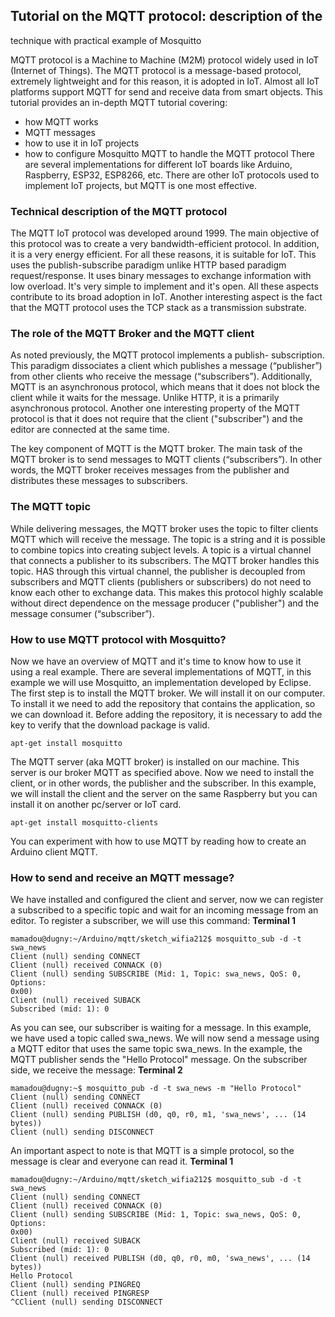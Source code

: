 ## Tutorial on the MQTT protocol: description of the
technique with practical example of Mosquitto

MQTT protocol is a Machine to Machine (M2M) protocol widely used in IoT
(Internet of Things).
The MQTT protocol is a message-based protocol, extremely lightweight and for this reason,
it is adopted in IoT. Almost all IoT platforms support MQTT for
send and receive data from smart objects.
This tutorial provides an in-depth MQTT tutorial covering:
- how MQTT works
- MQTT messages
- how to use it in IoT projects
- how to configure Mosquitto MQTT to handle the MQTT protocol
There are several implementations for different IoT boards like Arduino, Raspberry, ESP32,
ESP8266, etc.
There are other IoT protocols used to implement IoT projects, but MQTT is one
most effective.

### Technical description of the MQTT protocol
The MQTT IoT protocol was developed around 1999. The main objective of this protocol was to
create a very bandwidth-efficient protocol. In addition, it is a very
energy efficient. For all these reasons, it is suitable for IoT.
This uses the publish-subscribe paradigm unlike HTTP based paradigm
request/response. It uses binary messages to exchange information with low
overload. It's very simple to implement and it's open. All these aspects contribute to its broad
adoption in IoT. Another interesting aspect is the fact that the MQTT protocol uses the TCP stack
as a transmission substrate.

### The role of the MQTT Broker and the MQTT client
As noted previously, the MQTT protocol implements a publish-
subscription. This paradigm dissociates a client which publishes a message (“publisher”) from other clients
who receive the message (“subscribers”). Additionally, MQTT is an asynchronous protocol, which means
that it does not block the client while it waits for the message.
Unlike HTTP, it is a primarily asynchronous protocol. Another one
interesting property of the MQTT protocol is that it does not require that the client ("subscriber") and
the editor are connected at the same time.

The key component of MQTT is the MQTT broker. The main task of the MQTT broker is to
send messages to MQTT clients (“subscribers”). In other words, the MQTT broker receives
messages from the publisher and distributes these messages to subscribers.

### The MQTT topic
While delivering messages, the MQTT broker uses the topic to filter clients
MQTT which will receive the message. The topic is a string and it is possible to combine topics into
creating subject levels.
A topic is a virtual channel that connects a publisher to its subscribers. The MQTT broker handles this topic. HAS
through this virtual channel, the publisher is decoupled from subscribers and MQTT clients (publishers or
subscribers) do not need to know each other to exchange data. This makes this protocol
highly scalable without direct dependence on the message producer ("publisher") and the
message consumer (“subscriber”).
### How to use MQTT protocol with Mosquitto?
Now we have an overview of MQTT and it's time to know how to use it using a
real example. There are several implementations of MQTT, in this example we will use
Mosquitto, an implementation developed by Eclipse. The first step is to install the
MQTT broker. We will install it on our computer. To install it we need to add the
repository that contains the application, so we can download it. Before adding the
repository, it is necessary to add the key to verify that the download package is
valid.
```
apt-get install mosquitto
```
The MQTT server (aka MQTT broker) is installed on our machine. This server is our broker
MQTT as specified above. Now we need to install the client, or in other words,
the publisher and the subscriber. In this example, we will install the client and the server on the same
Raspberry but you can install it on another pc/server or IoT card.
```
apt-get install mosquitto-clients
```
You can experiment with how to use MQTT by reading how to create an Arduino client
MQTT.

### How to send and receive an MQTT message?
We have installed and configured the client and server, now we can register a
subscribed to a specific topic and wait for an incoming message from an editor. To register a subscriber,
we will use this command: **Terminal 1**

```
mamadou@dugny:~/Arduino/mqtt/sketch_wifia212$ mosquitto_sub -d -t swa_news
Client (null) sending CONNECT
Client (null) received CONNACK (0)
Client (null) sending SUBSCRIBE (Mid: 1, Topic: swa_news, QoS: 0, Options:
0x00)
Client (null) received SUBACK
Subscribed (mid: 1): 0
```
As you can see, our subscriber is waiting for a message. In this example, we have
used a topic called swa_news. We will now send a message using a
MQTT editor that uses the same topic swa_news.
In the example, the MQTT publisher sends the "Hello Protocol" message. On the subscriber side, we
receive the message: **Terminal 2**


```
mamadou@dugny:~$ mosquitto_pub -d -t swa_news -m "Hello Protocol"
Client (null) sending CONNECT
Client (null) received CONNACK (0)
Client (null) sending PUBLISH (d0, q0, r0, m1, 'swa_news', ... (14 bytes))
Client (null) sending DISCONNECT
```
An important aspect to note is that MQTT is a simple protocol, so the message is clear and
everyone can read it. **Terminal 1**

```
mamadou@dugny:~/Arduino/mqtt/sketch_wifia212$ mosquitto_sub -d -t swa_news
Client (null) sending CONNECT
Client (null) received CONNACK (0)
Client (null) sending SUBSCRIBE (Mid: 1, Topic: swa_news, QoS: 0, Options:
0x00)
Client (null) received SUBACK
Subscribed (mid: 1): 0
Client (null) received PUBLISH (d0, q0, r0, m0, 'swa_news', ... (14 bytes))
Hello Protocol
Client (null) sending PINGREQ
Client (null) received PINGRESP
^CClient (null) sending DISCONNECT
```

